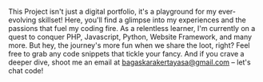 This Project isn't just a digital portfolio, it's a playground for my ever-evolving skillset!  Here, you'll find a glimpse into my experiences and the passions that fuel my coding fire.  As a relentless learner, I'm currently on a quest to conquer PHP, Javascript, Python, Website Framework, and many more.  But hey, the journey's more fun when we share the loot, right?  Feel free to grab any code snippets that tickle your fancy.  And if you crave a deeper dive, shoot me an email at bagaskarakertayasa@gmail.com – let's chat code!
